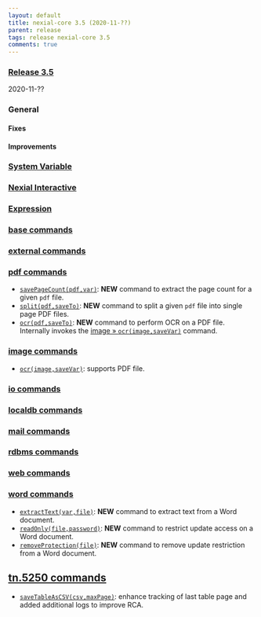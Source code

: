```yaml
---
layout: default
title: nexial-core 3.5 (2020-11-??)
parent: release
tags: release nexial-core 3.5
comments: true
---
```


### <a href="https://github.com/nexiality/nexial-core/releases/tag/nexial-core-v3.5_????" class="external-link" target="_nexial_link">Release 3.5</a>
2020-11-??


### General
#### Fixes

#### Improvements


### [System Variable](../systemvars)


### [Nexial Interactive](../interactive)


### [Expression](../expressions)

 
### [base commands](../commands/base)


### [external commands](../commands/external)


### [pdf commands](../commands/pdf)
- [`savePageCount(pdf,var)`](../commands/pdf/savePageCount(pdf,var)): **NEW** command to extract the page count for a 
  given `pdf` file. 
- [`split(pdf,saveTo)`](../commands/pdf/split(pdf,saveTo)): **NEW** command to split a given `pdf` file into single 
  page PDF files.
- [`ocr(pdf,saveTo)`](../commands/pdf/ocr(pdf,saveVar)): **NEW** command to perform OCR on a PDF file. Internally 
  invokes the [image &raquo; `ocr(image,saveVar)`](../commands/image/ocr(image,saveVar)) command.


### [image commands](../commands/image)
- [`ocr(image,saveVar)`](../commands/image/ocr(image,saveVar)): supports PDF file.


### [io commands](../commands/io)


### [localdb commands](../commands/localdb)


### [mail commands](../commands/mail)


### [rdbms commands](../commands/rdbms)


### [web commands](../commands/web)


### [word commands](../commands/word)
- [`extractText(var,file)`](../commands/word/extractText(var,file)): **NEW** command to extract text from a Word 
  document.
- [`readOnly(file,password)`](../commands/word/readOnly(file,password)): **NEW** command to restrict update access on a 
  Word document.
- [`removeProtection(file)`](../commands/word/removeProtection(file)): **NEW** command to remove update restriction from
  a Word document.


## [tn.5250 commands](../commands/tn.5250)
- [`saveTableAsCSV(csv,maxPage)`](../commands/tn.5250/saveTableAsCSV(csv,maxPage)): enhance tracking of last table 
  page and added additional logs to improve RCA.
